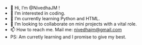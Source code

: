 - 👋 Hi, I’m @NivedhaJM !
- 👀 I’m interested in coding.
- 🌱 I’m currently learning Python and HTML.
- 💞️ I’m looking to collaborate on mini projects with a vital role.
- 📫 How to reach me. Mail me: nivedhajm@gmail.com
- PS: Am curretly learning and I promise to give my best. 

<!---
NivedhaJM/NivedhaJM is a ✨ special ✨ repository because its `README.md` (this file) appears on your GitHub profile.
You can click the Preview link to take a look at your changes.
--->
